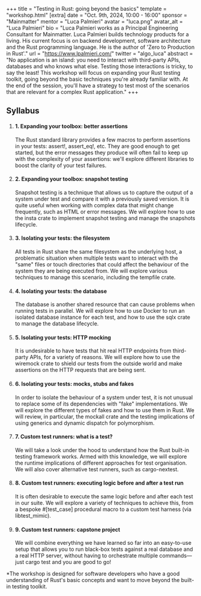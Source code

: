 +++
title = "Testing in Rust: going beyond the basics"
template = "workshop.html"
[extra]
  date = "Oct. 9th, 2024, 10:00 - 16:00"
  sponsor = "Mainmatter"
  mentor = "Luca Palmieri"
  avatar = "luca.png"
  avatar_alt = "Luca Palmieri"
  bio = "Luca Palmieri works as a Principal Engineering Consultant for Mainmatter. Luca Palmieri builds technology products for a living. His current focus is on backend development, software architecture and the Rust programming language. He is the author of 'Zero to Production in Rust'."
  url = "https://www.lpalmieri.com/"
  twitter = "algo_luca"
  abstract = "No application is an island: you need to interact with third-party APIs, databases and who knows what else. Testing those interactions is tricky, to say the least! This workshop will focus on expanding your Rust testing toolkit, going beyond the basic techniques you're already familiar with. At the end of the session, you'll have a strategy to test most of the scenarios that are relevant for a complex Rust application."
+++

<script>
    document.querySelector('meta[property="og:image"]').setAttribute("content", "/images/workshops/og-images/og-image-testing.png");
</script>

<div class="syllabus mb-10">
  <h2 class="my-7">Syllabus</h2>
  <ol>
    <li class="mb-7 border">
      <h4 class="p-4 border-b">1. Expanding your toolbox: better assertions</h4>
      <div class="p-4 mw-80">
        <p>The Rust standard library provides a few macros to perform assertions in your tests: assert!, assert_eq!, etc. They are good enough to get started, but the error messages they produce will often fail to keep up with the complexity of your assertions: we'll explore different libraries to boost the clarity of your test failures.</p>
      </div>
    </li>
    <li class="mb-7 border">
      <h4 class="p-4 border-b">2. Expanding your toolbox: snapshot testing</h4>
      <div class="p-4 mw-80">
        <p>Snapshot testing is a technique that allows us to capture the output of a system under test and compare it with a previously saved version. It is quite useful when working with complex data that might change frequently, such as HTML or error messages. We will explore how to use the insta crate to implement snapshot testing and manage the snapshots lifecycle.</p>
      </div>
    </li>
    <li class="mb-7 border">
      <h4 class="p-4 border-b">3. Isolating your tests: the filesystem</h4>
      <div class="p-4 mw-80">
        <p>All tests in Rust share the same filesystem as the underlying host, a problematic situation when multiple tests want to interact with the "same" files or touch directories that could affect the behaviour of the system they are being executed from. We will explore various techniques to manage this scenario, including the tempfile crate.</p>
      </div>
    </li>
    <li class="mb-7 border">
      <h4 class="p-4 border-b">4. Isolating your tests: the database</h4>
      <div class="p-4 mw-80">
        <p>The database is another shared resource that can cause problems when running tests in parallel. We will explore how to use Docker to run an isolated database instance for each test, and how to use the sqlx crate to manage the database lifecycle.</p>
      </div>
    </li>
    <li class="mb-7 border">
      <h4 class="p-4 border-b">5. Isolating your tests: HTTP mocking</h4>
      <div class="p-4 mw-80">
        <p>It is undesirable to have tests that hit real HTTP endpoints from third-party APIs, for a variety of reasons. We will explore how to use the wiremock crate to shield our tests from the outside world and make assertions on the HTTP requests that are being sent.</p>
      </div>
    </li>
    <li class="mb-7 border">
      <h4 class="p-4 border-b">6. Isolating your tests: mocks, stubs and fakes</h4>
      <div class="p-4 mw-80">
        <p>In order to isolate the behaviour of a system under test, it is not unusual to replace some of its dependencies with "fake" implementations. We will explore the different types of fakes and how to use them in Rust. We will review, in particular, the mockall crate and the testing implications of using generics and dynamic dispatch for polymorphism.</p>
      </div>
    </li>
    <li class="mb-7 border">
      <h4 class="p-4 border-b">7. Custom test runners: what is a test?</h4>
      <div class="p-4 mw-80">
        <p>We will take a look under the hood to understand how the Rust built-in testing framework works. Armed with this knowledge, we will explore the runtime implications of different approaches for test organisation. We will also cover alternative test runners, such as cargo-nextest.</p>
      </div>
    </li>
	<li class="mb-7 border">
      <h4 class="p-4 border-b">8. Custom test runners: executing logic before and after a test run</h4>
      <div class="p-4 mw-80">
        <p>It is often desirable to execute the same logic before and after each test in our suite. We will explore a variety of techniques to achieve this, from a bespoke #[test_case] procedural macro to a custom test harness (via libtest_mimic).</p>
      </div>
    </li>
	<li class="mb-7 border">
      <h4 class="p-4 border-b">9. Custom test runners: capstone project</h4>
      <div class="p-4 mw-80">
        <p>We will combine everything we have learned so far into an easy-to-use setup that allows you to run black-box tests against a real database and a real HTTP server, without having to orchestrate multiple commands—just cargo test and you are good to go!</p>
      </div>
    </li>
  </ol>
  <p class="p-4">
  *The workshop is designed for software developers who have a good understanding of Rust's basic concepts and want to move beyond the built-in testing toolkit.
</p>
</div>
